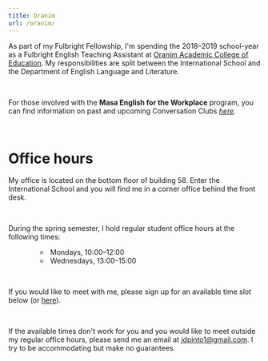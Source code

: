 ```yaml
---
title: Oranim
url: /oranim/
---
```


As part of my Fulbright Fellowship, I'm spending the 2018–2019 school-year as a Fulbright English Teaching Assistant at [Oranim Academic College of Education](http://www.oranim.ac.il/). My responsibilities are split between the International School and the Department of English Language and Literature.

<br />

For those involved with the **Masa English for the Workplace** program, you can find information on past and upcoming Conversation Clubs [*here*](/oranim/conversationclub/).

<br />

# Office hours

My office is located on the bottom floor of building 58. Enter the International School and you will find me in a corner office behind the front desk.

<br />

During the spring semester, I hold regular student office hours at the following times:

<ul style="text-indent:40px; list-style: circle inside;">
  <li>Mondays, 10:00–12:00</li>
  <li>Wednesdays, 13:00–15:00</li>
</ul>

<br />

If you would like to meet with me, please sign up for an available time slot below (or [here](https://calendly.com/juanpinto)).

<br />

If the available times don't work for you and you would like to meet outside my regular office hours, please send me an email at [jdpinto1@gmail.com](mailto:jdpinto1@gmail.com). I try to be accommodating but make no guarantees.

<br />

<!-- Calendly inline widget begin -->
<div class="calendly-inline-widget" data-url="https://calendly.com/juanpinto" style="min-width:320px;height:580px;"></div>
<script type="text/javascript" src="https://assets.calendly.com/assets/external/widget.js"></script>
<!-- Calendly inline widget end -->
